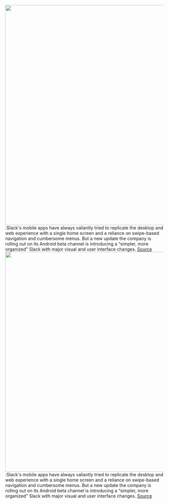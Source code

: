 <img src='https://cdn.vox-cdn.com/thumbor/6n2VhaSWofWcuuvXqRQ5s1JpF9A=/0x0:2040x1360/1200x800/filters:focal(603x666:929x992)/cdn.vox-cdn.com/uploads/chorus_image/image/66756297/akrales_190410_3363_0096.0.jpg' width='700px' /><br/>
:Slack's mobile apps have always valiantly tried to replicate the desktop and web experience with a single home screen and a reliance on swipe-based navigation and cumbersome menus. But a new update the company is rolling out on its Android beta channel is introducing a “simpler, more organized” Slack with major visual and user interface changes.
<a href='https://www.theverge.com/2020/5/5/21248580/slack-android-app-major-redesign-test-update'> Source <a/><img src='https://cdn.vox-cdn.com/thumbor/6n2VhaSWofWcuuvXqRQ5s1JpF9A=/0x0:2040x1360/1200x800/filters:focal(603x666:929x992)/cdn.vox-cdn.com/uploads/chorus_image/image/66756297/akrales_190410_3363_0096.0.jpg' width='700px' /><br/>
:Slack's mobile apps have always valiantly tried to replicate the desktop and web experience with a single home screen and a reliance on swipe-based navigation and cumbersome menus. But a new update the company is rolling out on its Android beta channel is introducing a “simpler, more organized” Slack with major visual and user interface changes.
<a href='https://www.theverge.com/2020/5/5/21248580/slack-android-app-major-redesign-test-update'> Source <a/>